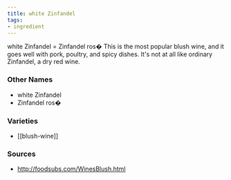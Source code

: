 ```yaml
---
title: white Zinfandel
tags:
- ingredient
---
```

white Zinfandel = Zinfandel ros� This is the most popular blush wine, and it goes well with pork, poultry, and spicy dishes. It's not at all like ordinary Zinfandel, a dry red wine.

### Other Names

* white Zinfandel
* Zinfandel ros�

### Varieties

* [[blush-wine]]

### Sources
* http://foodsubs.com/WinesBlush.html
